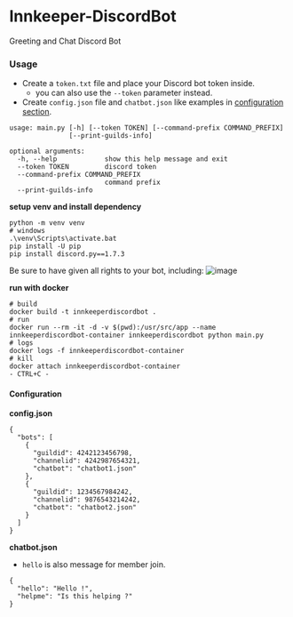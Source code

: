 # Innkeeper-DiscordBot
Greeting and Chat Discord Bot

### Usage
* Create a `token.txt` file and place your Discord bot token inside.
  * you can also use the `--token` parameter instead.
* Create `config.json` file and `chatbot.json` like examples in [configuration section](#configuration).

```
usage: main.py [-h] [--token TOKEN] [--command-prefix COMMAND_PREFIX]
               [--print-guilds-info]

optional arguments:
  -h, --help            show this help message and exit
  --token TOKEN         discord token
  --command-prefix COMMAND_PREFIX
                        command prefix
  --print-guilds-info
```

**setup venv and install dependency**
```
python -m venv venv
# windows
.\venv\Scripts\activate.bat
pip install -U pip
pip install discord.py==1.7.3
```

Be sure to have given all rights to your bot, including:
![image](https://github.com/Cyril-Meyer/Innkeeper-DiscordBot/assets/69190238/e09cd42f-cdd8-4fff-acc9-9a015ecde342)

**run with docker**
```
# build
docker build -t innkeeperdiscordbot .
# run
docker run --rm -it -d -v $(pwd):/usr/src/app --name innkeeperdiscordbot-container innkeeperdiscordbot python main.py
# logs
docker logs -f innkeeperdiscordbot-container
# kill
docker attach innkeeperdiscordbot-container
- CTRL+C -
```

#### Configuration

**config.json**
```
{
  "bots": [
    {
      "guildid": 4242123456798,
      "channelid": 4242987654321,
      "chatbot": "chatbot1.json"
    },
    {
      "guildid": 1234567984242,
      "channelid": 9876543214242,
      "chatbot": "chatbot2.json"
    }
  ]
}
```

**chatbot.json**
* `hello` is also message for member join.
```
{
  "hello": "Hello !",
  "helpme": "Is this helping ?"
}
```
